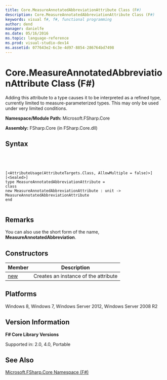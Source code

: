 ```yaml
---
title: Core.MeasureAnnotatedAbbreviationAttribute Class (F#)
description: Core.MeasureAnnotatedAbbreviationAttribute Class (F#)
keywords: visual f#, f#, functional programming
author: dend
manager: danielfe
ms.date: 05/16/2016
ms.topic: language-reference
ms.prod: visual-studio-dev14
ms.assetid: 077643e2-6c3e-4d97-8854-286764bd7498 
---
```


# Core.MeasureAnnotatedAbbreviationAttribute Class (F#)

Adding this attribute to a type causes it to be interpreted as a refined type, currently limited to measure-parameterized types. This may only be used under very limited conditions.

**Namespace/Module Path:** Microsoft.FSharp.Core

**Assembly:** FSharp.Core (in FSharp.Core.dll)


## Syntax



```




[<AttributeUsage(AttributeTargets.Class, AllowMultiple = false)>]
[<Sealed>]
type MeasureAnnotatedAbbreviationAttribute =
class
new MeasureAnnotatedAbbreviationAttribute : unit -> MeasureAnnotatedAbbreviationAttribute
end


```





## Remarks
You can also use the short form of the name, **MeasureAnnotatedAbbreviation**.


## Constructors


|Member|Description|
|------|-----------|
|[new](http://msdn.microsoft.com/en-us/library/78abf1c9-b9e7-4faf-b41b-690872d91787)|Creates an instance of the attribute|

## Platforms
Windows 8, Windows 7, Windows Server 2012, Windows Server 2008 R2


## Version Information
**F# Core Library Versions**

Supported in: 2.0, 4.0, Portable




## See Also
[Microsoft.FSharp.Core Namespace &#40;F&#35;&#41;](Microsoft.FSharp.Core-Namespace-%5BFSharp%5D.md)

